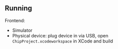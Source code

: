 ## Running

Frontend:
- Simulator
- Physical device: plug device in via USB, open `ChipProject.xcodeworkspace` in XCode and build
